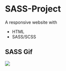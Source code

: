 # SASS-Project

A responsive website with 
- HTML 
- SASS/SCSS 

<h2> SASS Gif </h2>

![](sass.gif) 



